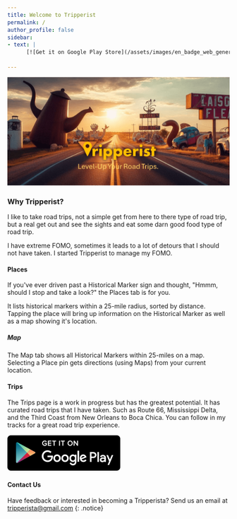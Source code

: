 ```yaml
---
title: Welcome to Tripperist
permalink: /
author_profile: false
sidebar:
- text: |
      [![Get it on Google Play Store](/assets/images/en_badge_web_generic.png)](https://play.google.com/store/apps/details?id=com.tripperist.tripperistapp&utm_source=website&pcampaignid=badge)

---
```


![Tripperist Level-Up Your Road Trip.](/assets/images/Tripperist.png)

### Why Tripperist?

I like to take road trips, not a simple get from here to there type of road trip, but a real get out and see the sights and eat some darn good food type of road trip.

I have extreme FOMO, sometimes it leads to a lot of detours that I should not have taken. I started Tripperist to manage my FOMO.

#### Places

If you've ever driven past a Historical Marker sign and thought, "Hmmm, should I stop and take a look?" the Places tab is for you.

It lists historical markers within a 25-mile radius, sorted by distance. Tapping  the place will bring up information on the Historical Marker as well as a map showing it's location.

##### Map

The Map tab shows all Historical Markers within 25-miles on a map. Selecting a Place pin gets directions (using Maps) from your current location.

#### Trips

The Trips page is a work in progress but has the greatest potential. It has curated road trips that I have taken. Such as Route 66, Mississippi Delta, and the Third Coast from New Orleans to Boca Chica. You can follow in my tracks for a great road trip experience.

[![Get it on Google Play Store](/assets/images/en_badge_web_generic.png)](https://play.google.com/store/apps/details?id=com.tripperist.tripperistapp&utm_source=website&pcampaignid=badge)

#### Contact Us

Have feedback or interested in becoming a Tripperista?
Send us an email at tripperista@gmail.com
{: .notice}